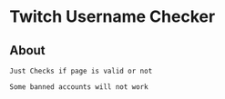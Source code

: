 # Twitch Username Checker


## About
```
Just Checks if page is valid or not

Some banned accounts will not work
```
